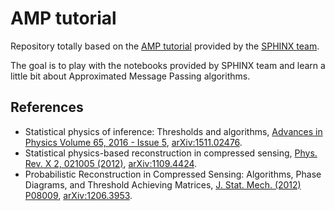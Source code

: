 # AMP tutorial

Repository totally based on the [AMP tutorial](https://github.com/sphinxteam/AMP_tutorial) provided by the [SPHINX team](https://github.com/sphinxteam).

The goal is to play with the notebooks provided by SPHINX team and learn a little bit about Approximated Message Passing algorithms.

## References

- Statistical physics of inference: Thresholds and algorithms, [Advances in Physics Volume 65, 2016 - Issue 5](https://www.tandfonline.com/doi/full/10.1080/00018732.2016.1211393), [arXiv:1511.02476](https://arxiv.org/abs/1511.02476).
- Statistical physics-based reconstruction in compressed sensing, [Phys. Rev. X 2, 021005 (2012)](https://journals.aps.org/prx/abstract/10.1103/PhysRevX.2.021005), [arXiv:1109.4424](https://arxiv.org/abs/1109.4424).
- Probabilistic Reconstruction in Compressed Sensing: Algorithms, Phase Diagrams, and Threshold Achieving Matrices, [J. Stat. Mech. (2012) P08009](https://iopscience.iop.org/article/10.1088/1742-5468/2012/08/P08009), [arXiv:1206.3953](https://arxiv.org/abs/1206.3953).
